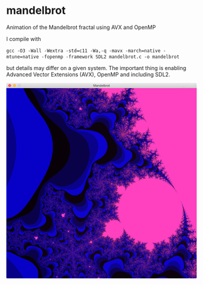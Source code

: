 # mandelbrot
Animation of the Mandelbrot fractal using AVX and OpenMP

I compile with

    gcc -O3 -Wall -Wextra -std=c11 -Wa,-q -mavx -march=native -mtune=native -fopenmp -framework SDL2 mandelbrot.c -o mandelbrot

but details may differ on a given system.
The important thing is enabling Advanced Vector Extensions (AVX), OpenMP and including SDL2.

![Screenshot of generated Mandelbrot fractal](https://raw.githubusercontent.com/andreasfrom/mandelbrot/master/screenshot.png)

